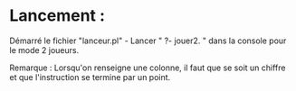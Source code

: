 
# Lancement :
  
  Démarré le fichier "lanceur.pl" 
		- Lancer " ?- jouer2. " dans la console pour le mode 2 joueurs.
	
  Remarque : Lorsqu'on renseigne une colonne, il faut que se soit un chiffre et que l'instruction 
		se termine par un point.
